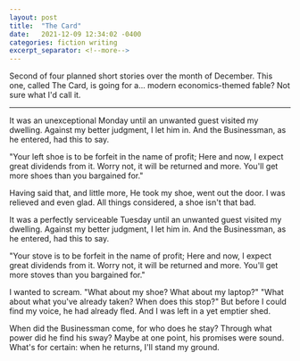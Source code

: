 ```yaml
---
layout: post
title:  "The Card"
date:   2021-12-09 12:34:02 -0400
categories: fiction writing
excerpt_separator: <!--more-->
---
```


Second of four planned short stories over the month of December. This one, called The Card, is going for a... modern economics-themed fable? Not sure what I'd call it.

<!--more-->

- - -

It was an unexceptional Monday
until an unwanted guest visited my dwelling.
Against my better judgment, I let him in.
And the Businessman, as he entered, had this to say.

"Your left shoe is to be forfeit in the name of profit;
Here and now, I expect great dividends from it.
Worry not, it will be returned and more.
You'll get more shoes than you bargained for."

Having said that, and little more,
He took my shoe, went out the door.
I was relieved and even glad.
All things considered, a shoe isn't that bad.



It was a perfectly serviceable Tuesday
until an unwanted guest visited my dwelling.
Against my better judgment, I let him in.
And the Businessman, as he entered, had this to say.

"Your stove is to be forfeit in the name of profit;
Here and now, I expect great dividends from it.
Worry not, it will be returned and more.
You'll get more stoves than you bargained for."

I wanted to scream. "What about my shoe? What about my laptop?"
"What about what you've already taken? When does this stop?"
But before I could find my voice, he had already fled.
And I was left in a yet emptier shed.

When did the Businessman come, for who does he stay?
Through what power did he find his sway?
Maybe at one point, his promises were sound.
What's for certain: when he returns, I'll stand my ground.
